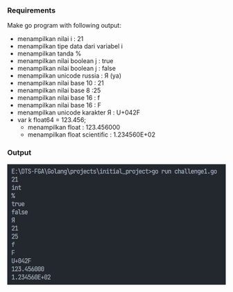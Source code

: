 ### Requirements
Make go program with following output:
- menampilkan nilai i : 21
- menampilkan tipe data dari variabel i
- menampilkan tanda %
- menampilkan nilai boolean j : true 
- menampilkan nilai boolean j : false
- menampilkan unicode russia : Я (ya)
- menampilkan nilai base 10 : 21 
- menampilkan nilai base 8 :25
- menampilkan nilai base 16 : f
- menampilkan nilai base 16 : F
- menampilkan unicode karakter Я : U+042F
- var k float64 = 123.456;
  - menampilkan float : 123.456000 
  - menampilkan float scientific : 1.234560E+02

### Output
![Output challenge 2](output_challenge1.png)